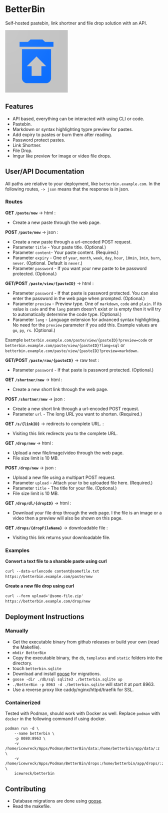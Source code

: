 # BetterBin

Self-hosted pastebin, link shortner and file drop solution with an API.

<img src="./files/web_hi_res_512.png" width=200>
<br/>

## Features

- API based, everything can be interacted with using CLI or code.
- Pastebin.
- Markdown or syntax highlighting typre preview for pastes.
- Add expiry to pastes or burn them after reading.
- Password protect pastes.
- Link Shortner.
- File Drop.
- Imgur like preview for image or video file drops.

## User/API Documentation

All paths are relative to your deployment, like `betterbin.example.com`. In the following routes, `-> json` means that the response is in json.

### Routes

**GET `/paste/new`** -> html :

- Create a new paste through the web page.

**POST `/paste/new`** -> json :

- Create a new paste through a url-encoded POST request.
- Parameter `title` - Your paste title. (Optional.)
- Parameter `content`- Your paste content. (Required.)
- Parameter `expiry` - One of `year`, `month`, `week`, `day`, `hour`, `10min`, `1min`, `burn`, `never`. (Optional. Default is `never`.)
- Parameter `password` - If you want your new paste to be password protected. (Optional.)

**GET/POST `/paste/view/{pasteID}`** -> html :

- Parameter `password` - If that paste is password protected. You can also enter the password in the web page when prompted. (Optional.)
- Parameter `preview` - Preview type. One of `markdown`, `code` and `plain`. If its value is `code` and the `lang` param doesn't exist or is empty then it will try to automatically determine the code type. (Optional.)
- Parameter `lang` - Language extension for advanced syntax highlighting. No need for the `preview` parameter if you add this. Example values are `go`, `py`, `rs`. (Optional.)

Example `betterbin.example.com/paste/view/{pasteID}?preview=code` or `betterbin.example.com/paste/view/{pasteID}?lang=sql`
or `betterbin.example.com/paste/view/{pasteID}?preview=markdown`.

**GET/POST `/paste/raw/{pasteID}`** -> raw text :

- Parameter `password` - If that paste is password protected. (Optional.)

**GET `/shortner/new`** -> html :

- Create a new short link through the web page.

**POST `/shortner/new`** -> json :

- Create a new short link through a url-encoded POST request.
- Parameter `url` - The long URL you want to shorten. (Required.)

**GET `/s/{linkID}`** -> redirects to complete URL. :

- Visiting this link redirects you to the complete URL.

**GET `/drop/new`** -> html :

- Upload a new file/image/video through the web page.
- File size limit is 10 MB.

**POST `/drop/new`** -> json :

- Upload a new file using a multipart POST request.
- Parameter `upload` - Attach your to be uploaded file here. (Required.)
- Parameter `title` - The title for your file. (Optional.)
- File size limit is 10 MB.

**GET `/drop/dl/{dropID}`** -> html :

- Download your file drop through the web page. I the file is an image or a video then a preview will also be shown on this page.

**GET `/drops/{dropFileName}`** -> downloadable file :

- Visiting this link returns your downloadable file.

### Examples

**Convert a text file to a sharable paste using curl**

`curl --data-urlencode content@somefile.txt https://betterbin.example.com/paste/new`

**Create a new file drop using curl**

`curl --form upload='@some-file.zip' https://betterbin.example.com/drop/new`

## Deployment Instructions

### Manually

- Get the executable binary from github releases or build your own (read the Makefile).
- `mkdir BetterBin`
- Copy the executable binary, the `db`, `templates` and `static` folders into the directory.
- touch `betterbin.sqlite`
- Download and install [goose](https://github.com/pressly/goose) for migrations.
- `goose -dir ./db/sql sqlite3 ./betterbin.sqlite up`
- `./BetterBin -p 8963 -d ./betterbin.sqlite` will start it at port 8963.
- Use a reverse proxy like caddy/nginx/httpd/traefik for SSL.

### Containerized

Tested with Podman, should work with Docker as well. Replace `podman` with `docker` in the following command if using docker.

```
podman run -d \
    --name betterbin \
    -p 8080:8963 \
    -v /home/icewreck/Apps/Podman/BetterBin/data:/home/betterbin/app/data/:z \
    -v /home/icewreck/Apps/Podman/BetterBin/drops:/home/betterbin/app/drops/:z \
    icewreck/betterbin
```

## Contributing

- Database migrations are done using [goose](https://github.com/pressly/goose).
- Read the makefile.
